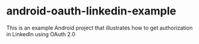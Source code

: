 android-oauth-linkedin-example
==============================

This is an example Android project that illustrates how to get authorization in LinkedIn using OAuth 2.0
